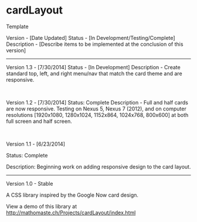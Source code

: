 cardLayout
==========

Template

Version - [Date Updated]
Status - [In Development/Testing/Complete]
Description - [Describe items to be implemented at the conclusion of this version]

-----

Version 1.3 - [7/30/2014]
Status - [In Development]
Description - Create standard top, left, and right menu/nav that match the card theme and are responsive.

</br>

Version 1.2 - [7/30/2014]
Status: Complete
Description - Full and half cards are now responsive. Testing on Nexus 5, Nexus 7 (2012), and on computer resolutions [1920x1080, 1280x1024, 1152x864, 1024x768, 800x600] at both full screen and half screen.

</br>

<p>Version 1.1 - [6/23/2014]</p>
<p>Status: Complete</p>
<p>Description: Beginning work on adding responsive design to the card layout.</p>


-----
Version 1.0 - Stable

A CSS library inspired by the Google Now card design.

View a demo of this library at http://mathomaste.ch/Projects/cardLayout/index.html
